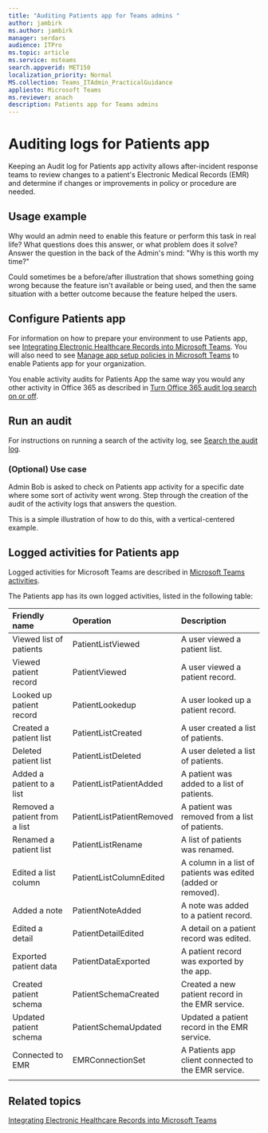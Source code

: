 ```yaml
---
title: "Auditing Patients app for Teams admins "
author: jambirk
ms.author: jambirk 
manager: serdars
audience: ITPro
ms.topic: article 
ms.service: msteams 
search.appverid: MET150
localization_priority: Normal
MS.collection: Teams_ITAdmin_PracticalGuidance
appliesto: Microsoft Teams
ms.reviewer: anach
description: Patients app for Teams admins
---
```


# Auditing logs for Patients app

Keeping an Audit log for Patients app activity allows after-incident response teams to review changes to a patient's Electronic Medical Records (EMR) and determine if changes or improvements in policy or procedure are needed.

<!-- remember to add link to security page and from security page  -->

## Usage example

Why would an admin need to enable this feature or perform this task in real life? What questions does this answer, or what problem does it solve? Answer the question in the back of the Admin's mind: "Why is this worth my time?"

Could sometimes be a before/after illustration that shows something going wrong because the feature isn't available or being used, and then the same situation with a better outcome because the feature helped the users.

<!-- Ansuman will add-->

## Configure Patients app

For information on how to prepare your environment to use Patients app, see [Integrating Electronic Healthcare Records into Microsoft Teams](../expand-teams-across-your-org/healthcare/patients-app.md).  You will also need to see [Manage app setup policies in Microsoft Teams](../teams-app-setup-policies.md) to enable Patients app for your organization.

<!-- add link out to client doc -->

You enable activity audits for Patients App the same way you would any other activity in Office 365 as described in [Turn Office 365 audit log search on or off](https://docs.microsoft.com/office365/securitycompliance/turn-audit-log-search-on-or-off#turn-on-audit-log-search).

## Run an audit

For instructions on running a search of the activity log, see 
[Search the audit log](https://docs.microsoft.com/office365/securitycompliance/search-the-audit-log-in-security-and-compliance#search-the-audit-log).

### (Optional) Use case
<!-- Might remove this section -->
Admin Bob is asked to check on Patients app activity for a specific date where some sort of activity went wrong. Step through the creation of the audit  of the activity logs that answers the question.

This is a simple illustration of how to do this, with a vertical-centered example.

## Logged activities for Patients app

Logged activities for Microsoft Teams are described in [Microsoft Teams activities](https://docs.microsoft.com/office365/securitycompliance/search-the-audit-log-in-security-and-compliance#microsoft-teams-activities).

The Patients app has its own logged activities, listed in the following table:

<!-- a lot of this is first-pass guesswork. @ansuman please review-->

|Friendly name |Operation|Description|
|:---|:---|:---|
| Viewed list of patients |PatientListViewed| A user viewed a patient list.|
| Viewed patient record  | PatientViewed|A user viewed a patient record. |
| Looked up patient record| PatientLookedup | A user looked up a patient record.|
| Created a patient list|PatientListCreated |A user created a list of patients. |
| Deleted patient list | PatientListDeleted |A user deleted a list of patients. |
| Added a patient to a list| PatientListPatientAdded |A patient was added to a list of patients. |
| Removed a patient from a list|PatientListPatientRemoved |A patient was removed from a list of patients. |
| Renamed a patient list |PatientListRename | A list of patients was renamed. |
| Edited a list column|PatientListColumnEdited | A column in a list of patients was edited (added or removed). |
| Added a note |PatientNoteAdded | A note was added to a patient record. |
| Edited a detail | PatientDetailEdited |A detail on a patient record was edited. |
| Exported patient data |PatientDataExported |A patient record was exported <!-- from EMR? to where? --> by the app. |
| Created patient schema |PatientSchemaCreated |Created a new patient record in the EMR service. |
| Updated patient schema|PatientSchemaUpdated  | Updated a patient record in the EMR service.|
| Connected to EMR  |EMRConnectionSet | A Patients app client connected to the EMR service.|
||||

## Related topics

[Integrating Electronic Healthcare Records into Microsoft Teams](../expand-teams-across-your-org/healthcare/patients-app.md)
